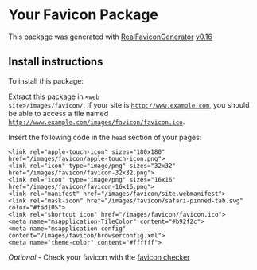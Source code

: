 # Your Favicon Package

This package was generated with [RealFaviconGenerator](https://realfavicongenerator.net/) [v0.16](https://realfavicongenerator.net/change_log#v0.16)

## Install instructions

To install this package:

Extract this package in <code>&lt;web site&gt;/images/favicon/</code>. If your site is <code>http://www.example.com</code>, you should be able to access a file named <code>http://www.example.com/images/favicon/favicon.ico</code>.

Insert the following code in the `head` section of your pages:

    <link rel="apple-touch-icon" sizes="180x180" href="/images/favicon/apple-touch-icon.png">
    <link rel="icon" type="image/png" sizes="32x32" href="/images/favicon/favicon-32x32.png">
    <link rel="icon" type="image/png" sizes="16x16" href="/images/favicon/favicon-16x16.png">
    <link rel="manifest" href="/images/favicon/site.webmanifest">
    <link rel="mask-icon" href="/images/favicon/safari-pinned-tab.svg" color="#fad105">
    <link rel="shortcut icon" href="/images/favicon/favicon.ico">
    <meta name="msapplication-TileColor" content="#b92f2c">
    <meta name="msapplication-config" content="/images/favicon/browserconfig.xml">
    <meta name="theme-color" content="#ffffff">

*Optional* - Check your favicon with the [favicon checker](https://realfavicongenerator.net/favicon_checker)